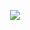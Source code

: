 <p align="center" width="100%">
<image src="https://github.com/user-attachments/assets/962cc738-edd7-4cff-af1d-673f94b1004d"
</p>

<p align="center" width="100%">

</p>

<p align="center" width="100%">
    <img src="https://komarev.com/ghpvc/?username=uffohsnack&style=for-the-badge&label=<3> 

</p>

